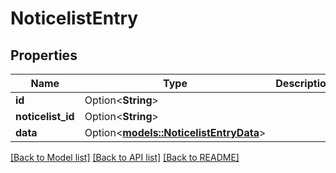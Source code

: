 # NoticelistEntry

## Properties

Name | Type | Description | Notes
------------ | ------------- | ------------- | -------------
**id** | Option<**String**> |  | [optional]
**noticelist_id** | Option<**String**> |  | [optional]
**data** | Option<[**models::NoticelistEntryData**](NoticelistEntry_data.md)> |  | [optional]

[[Back to Model list]](../README.md#documentation-for-models) [[Back to API list]](../README.md#documentation-for-api-endpoints) [[Back to README]](../README.md)


